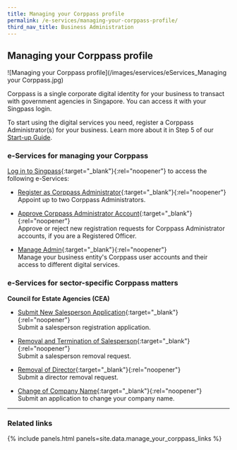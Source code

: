 ```yaml
---
title: Managing your Corppass profile
permalink: /e-services/managing-your-corppass-profile/
third_nav_title: Business Administration
---
```


## Managing your Corppass profile

![Managing your Corppass profile](/images/eservices/eServices_Managing your Corppass.jpg)

Corppass is a single corporate digital identity for your business to transact with government agencies in Singapore. You can access it with your Singpass login.

To start using the digital services you need, register a Corppass Administrator(s) for your business. Learn more about it in Step 5 of our [Start-up Guide](/start-a-business/create-a-corppass-account/).

### e-Services for managing your Corppass

[Log in to Singpass](https://www.corppass.gov.sg/cpauth/login/homepage?TAM_OP=login){:target="_blank"}{:rel="noopener"} to access the following e-Services:

- [Register as Corppass Administrator](https://www.corppass.gov.sg/cpauth/login/homepage?TAM_OP=login){:target="_blank"}{:rel="noopener"}
  <br>Appoint up to two Corppass Administrators.

- [Approve Corppass Administrator Account](https://www.corppass.gov.sg/cpauth/login/homepage?TAM_OP=login){:target="_blank"}{:rel="noopener"}
  <br>Approve or reject new registration requests for Corppass Administrator accounts, if you are a Registered Officer.

- [Manage Admin](https://www.corppass.gov.sg/cpauth/login/homepage?TAM_OP=login){:target="_blank"}{:rel="noopener"}
  <br>Manage your business entity's Corppass user accounts and their access to different digital services.

### e-Services for sector-specific Corppass matters

**Council for Estate Agencies (CEA)**

- [Submit New Salesperson Application](https://www.cea.gov.sg/professionals/salesperson-registration-matters/apply-for-salesperson-registration){:target="_blank"}{:rel="noopener"}
  <br>Submit a salesperson registration application.

- [Removal and Termination of Salesperson](https://www.cea.gov.sg/professionals/e-services-for-estate-agents){:target="_blank"}{:rel="noopener"}
  <br>Submit a salesperson removal request.

- [Removal of Director](https://www.cea.gov.sg/professionals/e-services-for-estate-agents){:target="_blank"}{:rel="noopener"}
  <br>Submit a director removal request.

- [Change of Company Name](https://www.cea.gov.sg/professionals/e-services-for-estate-agents){:target="_blank"}{:rel="noopener"}
  <br>Submit an application to change your company name.

---

### Related links

{% include panels.html panels=site.data.manage_your_corppass_links %}
